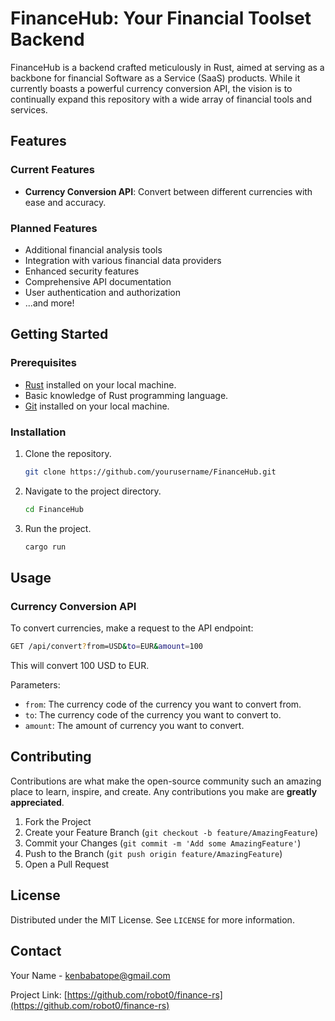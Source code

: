 # FinanceHub: Your Financial Toolset Backend

FinanceHub is a backend crafted meticulously in Rust, aimed at serving as a backbone for financial Software as a Service (SaaS) products. While it currently boasts a powerful currency conversion API, the vision is to continually expand this repository with a wide array of financial tools and services.

## Features

### Current Features

- **Currency Conversion API**: Convert between different currencies with ease and accuracy.

### Planned Features

- Additional financial analysis tools
- Integration with various financial data providers
- Enhanced security features
- Comprehensive API documentation
- User authentication and authorization
- ...and more!

## Getting Started

### Prerequisites

- [Rust](https://www.rust-lang.org/tools/install) installed on your local machine.
- Basic knowledge of Rust programming language.
- [Git](https://git-scm.com/book/en/v2/Getting-Started-Installing-Git) installed on your local machine.

### Installation

1. Clone the repository.

   ```bash
   git clone https://github.com/yourusername/FinanceHub.git
   ```

2. Navigate to the project directory.

   ```bash
   cd FinanceHub
   ```

3. Run the project.

   ```bash
   cargo run
   ```

## Usage

### Currency Conversion API

To convert currencies, make a request to the API endpoint:

```bash
GET /api/convert?from=USD&to=EUR&amount=100
```

This will convert 100 USD to EUR.

Parameters:

- `from`: The currency code of the currency you want to convert from.
- `to`: The currency code of the currency you want to convert to.
- `amount`: The amount of currency you want to convert.

## Contributing

Contributions are what make the open-source community such an amazing place to learn, inspire, and create. Any contributions you make are **greatly appreciated**.

1. Fork the Project
2. Create your Feature Branch (`git checkout -b feature/AmazingFeature`)
3. Commit your Changes (`git commit -m 'Add some AmazingFeature'`)
4. Push to the Branch (`git push origin feature/AmazingFeature`)
5. Open a Pull Request

## License

Distributed under the MIT License. See `LICENSE` for more information.

## Contact

Your Name - [kenbabatope@gmail.com](mailto:kenbabatope@gmail.com)

Project Link: [https://github.com/robot0/finance-rs](https://github.com/robot0/finance-rs)
